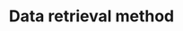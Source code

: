 ---
title: "Data retrieval method"
name: "sourcemeta_flatfile"
key: "sync_mode"
description: "push or pull"
user_friendly_description: "Stock2Shop will pull product data from your Flat File data source once a day or at hourly intervals which can be set on a schedule."
default: "pull"
values: []
tags: [sourcemeta,flatfile,flat-file]
type: "meta"
process: "products"
headless: true
---
